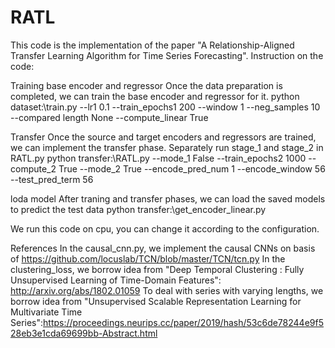 # RATL
This code is the implementation of the paper "A Relationship-Aligned Transfer Learning Algorithm for Time Series Forecasting".
Instruction on the code:

Training base encoder and regressor
Once the data preparation is completed, we can train the base encoder and regressor for it.
python dataset:\train.py --lr1 0.1 --train_epochs1 200 --window 1 --neg_samples 10 --compared length None --compute_linear True

Transfer
Once the source and target encoders and regressors are trained, we can implement the transfer phase. Separately run stage_1 and stage_2 in RATL.py
python transfer:\RATL.py --mode_1 False --train_epochs2 1000 --compute_2 True --mode_2 True --encode_pred_num 1 --encode_window 56 --test_pred_term 56

loda model
After traning and transfer phases, we can load the saved models to predict the test data
python transfer:\get_encoder_linear.py

We run this code on cpu, you can change it according to the configuration.

References
In the causal_cnn.py, we implement the causal CNNs on basis of https://github.com/locuslab/TCN/blob/master/TCN/tcn.py
In the clustering_loss, we borrow idea from "Deep Temporal Clustering : Fully Unsupervised Learning of Time-Domain Features": http://arxiv.org/abs/1802.01059
To deal with series with varying lengths, we borrow idea from "Unsupervised Scalable Representation Learning for Multivariate Time Series":https://proceedings.neurips.cc/paper/2019/hash/53c6de78244e9f528eb3e1cda69699bb-Abstract.html
